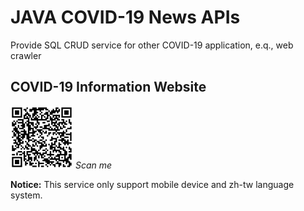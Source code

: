 # JAVA COVID-19 News APIs

Provide SQL CRUD service for other COVID-19 application, e.q., web crawler

## COVID-19 Information Website

<img src="docs/covid19-demo.png" height=100 alt>
<em>Scan me</em>

**Notice:** This service only support mobile device and zh-tw language system.
